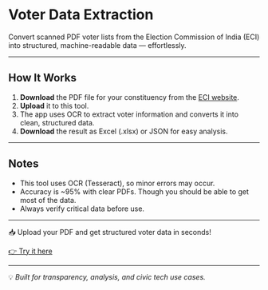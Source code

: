 # Voter Data Extraction

Convert scanned PDF voter lists from the Election Commission of India (ECI) into structured, machine-readable data — effortlessly.

---

## How It Works

1. **Download** the PDF file for your constituency from the [ECI website](https://eci.gov.in).
2. **Upload** it to this tool.
3. The app uses OCR to extract voter information and converts it into clean, structured data.
4. **Download** the result as Excel (.xlsx) or JSON for easy analysis.

---

## Notes

- This tool uses OCR (Tesseract), so minor errors may occur.
- Accuracy is ~95% with clear PDFs. Though you should be able to get most of the data.
- Always verify critical data before use.

---

📥 Upload your PDF and get structured voter data in seconds!

[👉 Try it here](https://evoterdata.streamlit.app/)

---

💡 *Built for transparency, analysis, and civic tech use cases.*
